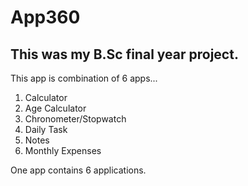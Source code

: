 # App360
## This was my B.Sc final year project. 

This app is combination of 6 apps...
1. Calculator
2. Age Calculator
3. Chronometer/Stopwatch
4. Daily Task
5. Notes
6. Monthly Expenses

One app contains 6 applications.
